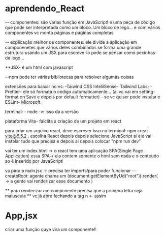# aprendendo_React


-- componentes: são várias função em JavaScript! é uma peça de código que pode ser interpretada como um bloco. Um bloco de lego...
e com vários componentes vc monta páginas e páginas completas

-- explicação melhor de componentes:
    ele divide a aplicação em componenetes que vários deles combinados se forma uma grande estrutura
    usando um JSX para escreve-lo 
    pode se pensar como pecinhas de lego...

**JSX- é um html com javascript

--npm  pode ter várias bibliotecas para resolver algumas coisas

extensões para baixar no vs:
    -Taiwind CSS InteliiSense- Tailwind Labs;
    -Prettier- ele só formata o código automaticamente... (ai vc vai em setting- format on Save e depois por default formatter)
    - se vc quiser pode instalar o ESLint- Microsoft

terminal:
    - node -v:
        isso da a versão 


plataforma Vite- faiclita a criação de um projeto em react

para criar um arquivo react, deve escrever isso no terminal: 
    npm creat vite@5.5.2 .
    escolha React depois
    depois selecione JavaScript
    ai ele vai instalar tudo que precisa e depois
    ai depois colocar "npm run dev"


vai ter um index.html -> o react tem uma aplicação SPA(Single Page Application)
essa SPA-> ela contem somente o html sem nada e o conteudo so é inserido por JavaScript! 

va para a main.jsx -> precisa ter imports!para poder funcionar
-- createRoot: agente chama um (document.getElementByUd("root")).render( -> a gente vai renderizar esse documento
    <StricMode>
    <App />
    </StrictMode>
)

** para renderizar um componente precisa que a primeira letra seja maiuscula
** vc já abre fechando a tag n <tag /> <- assim



# App,jsx
criar uma função quye vira um componente!!

